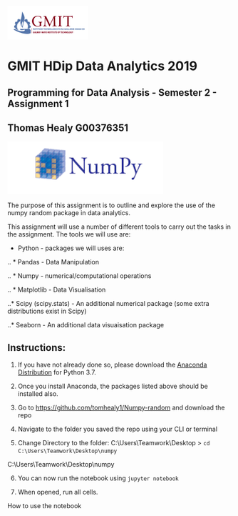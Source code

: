 ![GMIT](/images/gmit.PNG)
# GMIT HDip Data Analytics 2019
## Programming for Data Analysis -  Semester 2 - Assignment 1
## Thomas Healy G00376351


![are you checking my markdown is working??](/images/numpya.PNG)




The purpose of this assignment is to outline and explore the use of the numpy random package in 
data analytics.

This assignment will use a number of different tools to carry out the tasks in the assignment. The tools we will use are:

* Python - packages we will uses are:

.. * Pandas - Data Manipulation

.. * Numpy - numerical/computational operations

.. * Matplotlib - Data Visualisation

..* Scipy (scipy.stats) - An additional numerical package (some extra distributions exist in Scipy)

..* Seaborn - An additional data visuaisation package

## Instructions:

1. If you have not already done so, please download the [Anaconda Distribution](https://www.anaconda.com/distribution) for Python 3.7.

2. Once you install Anaconda, the packages listed above should be installed also.

3. Go to https://github.com/tomhealy1/Numpy-random and download the repo

4. Navigate to the folder you saved the repo using your CLI or terminal

5. Change Directory to the folder: C:\Users\Teamwork\Desktop > ```cd C:\Users\Teamwork\Desktop\numpy```

C:\Users\Teamwork\Desktop\numpy

6. You can now run the notebook using ```jupyter notebook```

7. When opened, run all cells.




How to use the notebook




